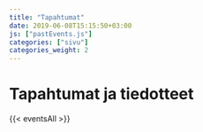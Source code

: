```yaml
---
title: "Tapahtumat"
date: 2019-06-08T15:15:50+03:00
js: ["pastEvents.js"]
categories: ["sivu"]
categories_weight: 2
---
```

# Tapahtumat ja tiedotteet
{{< eventsAll >}}
